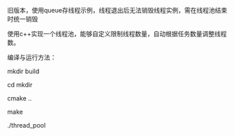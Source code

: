 旧版本，使用queue存线程示例，线程退出后无法销毁线程实例，需在线程池结束时统一销毁

使用c++实现一个线程池，能够自定义限制线程数量，自动根据任务数量调整线程数。

编译与运行方法： 

mkdir build

cd mkdir

cmake ..

make

./thread_pool
